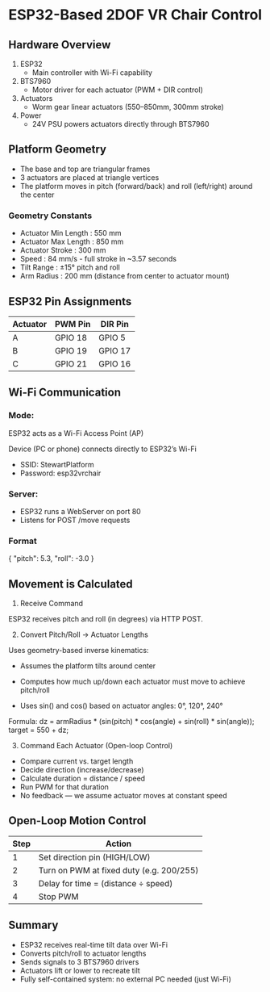 # ESP32-Based 2DOF VR Chair Control
## Hardware Overview
1. ESP32
   - Main controller with Wi-Fi capability
2. BTS7960
   - Motor driver for each actuator (PWM + DIR control)
3. Actuators
   - Worm gear linear actuators (550–850mm, 300mm stroke)
4. Power
   - 24V PSU powers actuators directly through BTS7960

## Platform Geometry
- The base and top are triangular frames
- 3 actuators are placed at triangle vertices
- The platform moves in pitch (forward/back) and roll (left/right) around the center

### Geometry Constants
- Actuator Min Length :	550 mm
- Actuator Max Length : 850 mm
- Actuator Stroke	: 300 mm
- Speed :	84 mm/s - full stroke in ~3.57 seconds
- Tilt Range :	±15° pitch and roll
- Arm Radius :	200 mm (distance from center to actuator mount)

## ESP32 Pin Assignments
| Actuator | PWM Pin | DIR Pin |
| -------- | ------- | ------- |
| A        | GPIO 18 | GPIO 5  |
| B        | GPIO 19 | GPIO 17 |
| C        | GPIO 21 | GPIO 16 |

## Wi-Fi Communication
### Mode:
ESP32 acts as a Wi-Fi Access Point (AP)

Device (PC or phone) connects directly to ESP32’s Wi-Fi

- SSID: StewartPlatform
- Password: esp32vrchair

### Server:
- ESP32 runs a WebServer on port 80
- Listens for POST /move requests

### Format
{ "pitch": 5.3, "roll": -3.0 }

## Movement is Calculated
1. Receive Command

ESP32 receives pitch and roll (in degrees) via HTTP POST.

2. Convert Pitch/Roll → Actuator Lengths

Uses geometry-based inverse kinematics:

- Assumes the platform tilts around center

- Computes how much up/down each actuator must move to achieve pitch/roll

- Uses sin() and cos() based on actuator angles: 0°, 120°, 240°

Formula:
dz = armRadius * (sin(pitch) * cos(angle) + sin(roll) * sin(angle));
target = 550 + dz;

3. Command Each Actuator (Open-loop Control)
- Compare current vs. target length
- Decide direction (increase/decrease)
- Calculate duration = distance / speed
- Run PWM for that duration
- No feedback — we assume actuator moves at constant speed

## Open-Loop Motion Control
| Step | Action                                   |
| ---- | ---------------------------------------- |
| 1    | Set direction pin (HIGH/LOW)             |
| 2    | Turn on PWM at fixed duty (e.g. 200/255) |
| 3    | Delay for time = (distance ÷ speed)      |
| 4    | Stop PWM                                 |

## Summary
- ESP32 receives real-time tilt data over Wi-Fi
- Converts pitch/roll to actuator lengths
- Sends signals to 3 BTS7960 drivers
- Actuators lift or lower to recreate tilt
- Fully self-contained system: no external PC needed (just Wi-Fi)




